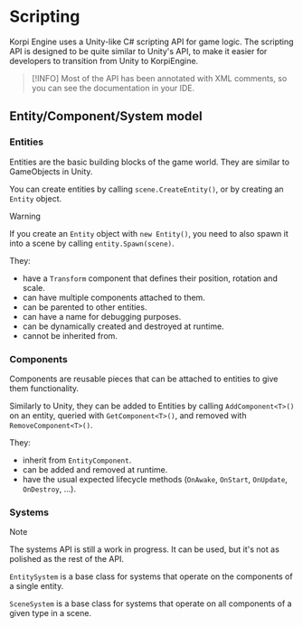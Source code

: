 
# Scripting

Korpi Engine uses a Unity-like C# scripting API for game logic.
The scripting API is designed to be quite similar to Unity's API,
to make it easier for developers to transition from Unity to KorpiEngine.

> [!INFO]
> Most of the API has been annotated with XML comments, so you can see the documentation in your IDE.

## Entity/Component/System model

### Entities

Entities are the basic building blocks of the game world. They are similar to GameObjects in Unity.

You can create entities by calling `scene.CreateEntity()`, or by creating an `Entity` object.

> [!WARNING]
> If you create an `Entity` object with `new Entity()`, you need to also spawn it into a scene by calling `entity.Spawn(scene)`.

They:
- have a `Transform` component that defines their position, rotation and scale.
- can have multiple components attached to them.
- can be parented to other entities.
- can have a name for debugging purposes.
- can be dynamically created and destroyed at runtime.
- cannot be inherited from.

### Components

Components are reusable pieces that can be attached to entities to give them functionality.

Similarly to Unity, they can be added to Entities by calling `AddComponent<T>()` on an entity, queried with `GetComponent<T>()`, and removed with `RemoveComponent<T>()`.

They:
- inherit from `EntityComponent`.
- can be added and removed at runtime.
- have the usual expected lifecycle methods (`OnAwake`, `OnStart`, `OnUpdate`, `OnDestroy`, ...).

### Systems

> [!NOTE]
> The systems API is still a work in progress. It can be used, but it's not as polished as the rest of the API.

`EntitySystem` is a base class for systems that operate on the components of a single entity.

`SceneSystem` is a base class for systems that operate on all components of a given type in a scene.
